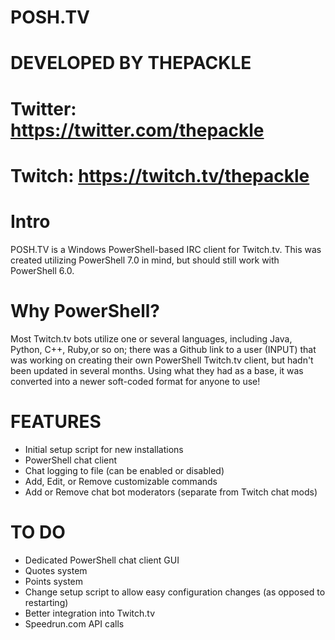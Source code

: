 # POSH.TV
# DEVELOPED BY THEPACKLE
# Twitter: https://twitter.com/thepackle
# Twitch: https://twitch.tv/thepackle

# Intro
POSH.TV is a Windows PowerShell-based IRC client for Twitch.tv. This was created utilizing PowerShell 7.0 in mind, but should still work with PowerShell 6.0.

# Why PowerShell?
Most Twitch.tv bots utilize one or several languages, including Java, Python, C++, Ruby,or so on; there was a Github link to a user (INPUT) that was working on creating their own PowerShell Twitch.tv client, but hadn't been updated in several months. Using what they had as a base, it was converted into a newer soft-coded format for anyone to use!

# FEATURES
- Initial setup script for new installations
- PowerShell chat client
- Chat logging to file (can be enabled or disabled)
- Add, Edit, or Remove customizable commands
- Add or Remove chat bot moderators (separate from Twitch chat mods)

# TO DO
- Dedicated PowerShell chat client GUI
- Quotes system
- Points system
- Change setup script to allow easy configuration changes (as opposed to restarting)
- Better integration into Twitch.tv
- Speedrun.com API calls
